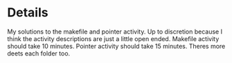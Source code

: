 # Details
My solutions to the makefile and pointer activity. Up to discretion because I think the activity descriptions are just a little open ended.
Makefile activity should take 10 minutes.
Pointer activity should take 15 minutes.
Theres more deets each folder too.
